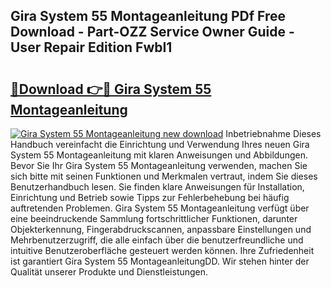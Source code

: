 ## Gira System 55 Montageanleitung PDf Free Download - Part-OZZ Service Owner Guide - User Repair Edition FwbI1

# <h2><a href="http://df6nq3h.blite.top/?on=Gira+System+55+Montageanleitung">🔗Download 👉🔴 Gira System 55 Montageanleitung</a></h2>

[![Gira System 55 Montageanleitung new download](https://i.imgur.com/lujVjoI.png)](http://df6nq3h.blite.top/?on=Gira+System+55+Montageanleitung)
Inbetriebnahme Dieses Handbuch vereinfacht die Einrichtung und Verwendung Ihres neuen Gira System 55 Montageanleitung mit klaren Anweisungen und Abbildungen. Bevor Sie Ihr Gira System 55 Montageanleitung verwenden, machen Sie sich bitte mit seinen Funktionen und Merkmalen vertraut, indem Sie dieses Benutzerhandbuch lesen. Sie finden klare Anweisungen für Installation, Einrichtung und Betrieb sowie Tipps zur Fehlerbehebung bei häufig auftretenden Problemen. Gira System 55 Montageanleitung verfügt über eine beeindruckende Sammlung fortschrittlicher Funktionen, darunter Objekterkennung, Fingerabdruckscannen, anpassbare Einstellungen und Mehrbenutzerzugriff, die alle einfach über die benutzerfreundliche und intuitive Benutzeroberfläche gesteuert werden können. Ihre Zufriedenheit ist garantiert Gira System 55 MontageanleitungDD. Wir stehen hinter der Qualität unserer Produkte und Dienstleistungen.

